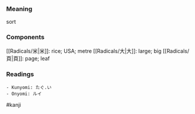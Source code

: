 ### Meaning

sort

### Components

[[Radicals/米|米]]: rice; USA; metre [[Radicals/大|大]]: large; big [[Radicals/頁|頁]]: page; leaf

### Readings

```
- Kunyomi: たぐ.い
- Onyomi: ルイ
```

#kanji
